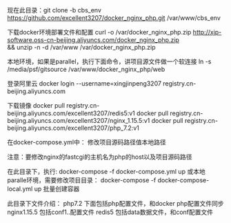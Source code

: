 现在此目录：git clone -b cbs_env https://github.com/excellent3207/docker_nginx_php.git /var/www/cbs_env

下载docker环境部署文件和配置
curl -o /var/docker_nginx_php.zip http://xjp-software.oss-cn-beijing.aliyuncs.com/docker_nginx_php.zip \
&& unzip -n -d /var/www /var/docker_nginx_php.zip

本地环境，如果是parallel，执行下面命令，讲项目源文件做一个软连接
ln -s /media/psf/gitsource /var/www/docker_nginx_php/web

登录阿里云
docker login --username=xingjinpeng3207 registry.cn-beijing.aliyuncs.com

下载镜像
docker pull registry.cn-beijing.aliyuncs.com/excellent3207/redis5:v1
docker pull registry.cn-beijing.aliyuncs.com/excellent3207/nginx_1.15.5:v1
docker pull registry.cn-beijing.aliyuncs.com/excellent3207/php_7.2:v1

在docker-compose.yml中：
修改项目源码路径值本地路径

注意：要修改nginx的fastcgi的主机名为php的host以及项目源码路径

在此目录下，执行:
docker-compose -f docker-compose.yml up
或本地paralle环境，需要修改项目目录：
docker-compose -f docker-compose-local.yml up
批量创建容器

此目录下文件介绍：
php7.2 下面包括php配置文件，和docker php配置文件同步
nginx1.15.5 包括conf1..配置文件
redis5 包括data数据文件，和conf配置文件